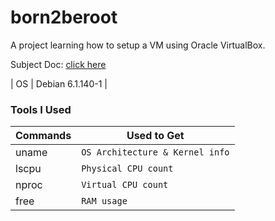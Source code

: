 # born2beroot
A project learning how to setup a VM using Oracle VirtualBox.

Subject Doc: [click here](en.subject.pdf "Born2beRoot PDF")

| OS | Debian 6.1.140-1 |

### Tools I Used
| Commands | Used to Get                     |
| -------- | ------------------------------- |
| uname    | `OS Architecture & Kernel info` |
| lscpu    | `Physical CPU count`            |
| nproc    | `Virtual CPU count`             |
| free     | `RAM usage`                     |
